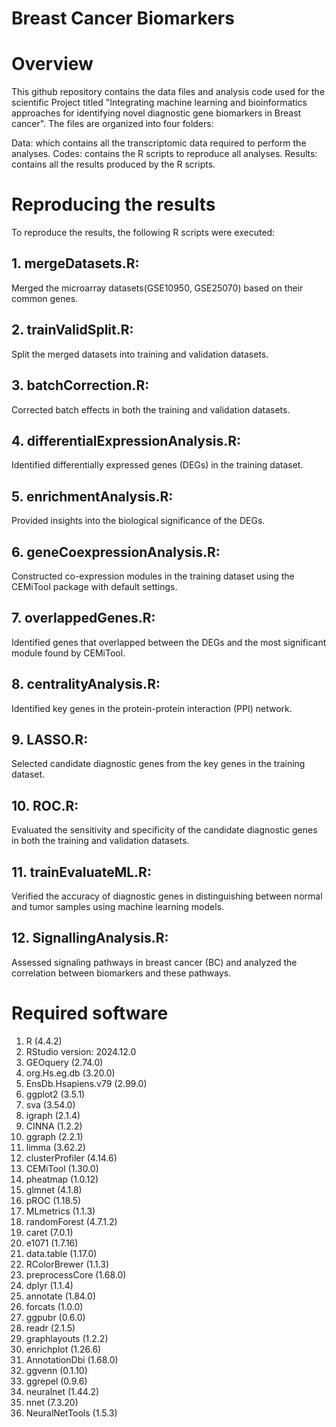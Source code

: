 # Breast Cancer Biomarkers

# Overview
This github repository contains the data files and analysis code used for the scientific Project titled "Integrating machine learning and bioinformatics approaches for identifying novel diagnostic gene biomarkers in Breast cancer". The files are organized into four folders:

Data: which contains all the transcriptomic data required to perform the analyses.
Codes: contains the R scripts to reproduce all analyses.
Results: contains all the results produced by the R scripts.


# Reproducing the results

To reproduce the results, the following R scripts were executed:

## 1. mergeDatasets.R:
Merged the microarray datasets(GSE10950, GSE25070) based on their common genes.

## 2. trainValidSplit.R: 
Split the merged datasets into training and validation datasets.

## 3. batchCorrection.R: 
Corrected batch effects in both the training and validation datasets.

## 4. differentialExpressionAnalysis.R: 
Identified differentially expressed genes (DEGs) in the training dataset.

## 5. enrichmentAnalysis.R: 
Provided insights into the biological significance of the DEGs.

## 6. geneCoexpressionAnalysis.R: 
Constructed co-expression modules in the training dataset using the CEMiTool package with default settings.

## 7. overlappedGenes.R: 
Identified genes that overlapped between the DEGs and the most significant module found by CEMiTool.

## 8. centralityAnalysis.R: 
Identified key genes in the protein-protein interaction (PPI) network.

## 9. LASSO.R: 
Selected candidate diagnostic genes from the key genes in the training dataset.

## 10. ROC.R: 
Evaluated the sensitivity and specificity of the candidate diagnostic genes in both the training and validation datasets.

## 11. trainEvaluateML.R: 
Verified the accuracy of diagnostic genes in distinguishing between normal and tumor samples using machine learning models.

## 12. SignallingAnalysis.R: 
Assessed signaling pathways in breast cancer (BC) and analyzed the correlation between biomarkers and these pathways.

# Required software

1. R (4.4.2)
2. RStudio version: 2024.12.0
3. GEOquery (2.74.0)
4. org.Hs.eg.db (3.20.0)
5. EnsDb.Hsapiens.v79 (2.99.0)
6. ggplot2 (3.5.1)
7. sva (3.54.0)
8. igraph (2.1.4)
9. CINNA (1.2.2)
10. ggraph (2.2.1)
11. limma (3.62.2)
12. clusterProfiler (4.14.6)
13. CEMiTool (1.30.0)
14. pheatmap (1.0.12)
15. glmnet (4.1.8)
16. pROC (1.18.5)
17. MLmetrics (1.1.3)
18. randomForest (4.7.1.2)
19. caret (7.0.1)
20. e1071 (1.7.16)
21. data.table (1.17.0)
22. RColorBrewer (1.1.3)
23. preprocessCore (1.68.0)
24. dplyr (1.1.4)
25. annotate (1.84.0)
26. forcats (1.0.0)
27. ggpubr (0.6.0)
28. readr (2.1.5)
29. graphlayouts (1.2.2)
30. enrichplot (1.26.6)
31. AnnotationDbi (1.68.0)
32. ggvenn (0.1.10)
33. ggrepel (0.9.6)
34. neuralnet (1.44.2)
35. nnet (7.3.20)
36. NeuralNetTools (1.5.3)



















